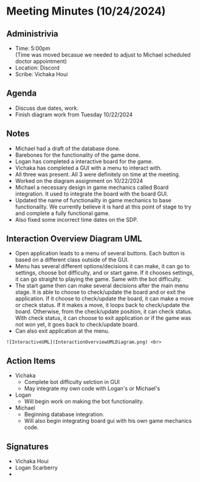 # Meeting Minutes (10/24/2024)

## Administrivia
* Time: 5:00pm <br> (Time was moved becasue we needed to adjust to Michael scheduled doctor appointment)
* Location: Discord
* Scribe: Vichaka Houi


## Agenda
* Discuss due dates, work.
* Finish diagram work from Tuesday 10/22/2024

## Notes
* Michael had a draft of the database done.
* Barebones for the functionality of the game done.
* Logan has completed a interactive board for the game.
* Vichaka has completed a GUI with a menu to interact with. 
* All three was present. All 3 were definitely on time at the meeting.
* Worked on the diagram assignment on 10/22/2024
* Michael a necessary design in game mechanics called Board integration. It used to integrate the board with the board GUI.
* Updated the name of functionailty in game mechanics to base functionailty. We currently believe it is hard at this point of stage to try and complete a fully functional game.
* Also fixed some incorrect time dates on the SDP.

## Interaction Overview Diagram UML
* Open application leads to a menu of several buttons. Each button is based on a different class outside of the GUI. 
* Menu has several different options/decisions it can make, it can go to settings, choose bot difficulty, and or start game. If it chooses settings, it can go straight to playing the game. Same with the bot difficulty.
* The start game then can make several decisions after the main menu stage. It is able to choose to check/update the board and or exit the application. If it choose to check/update the board, it can make a move or check status. If it makes a move, it loops back to check/update the board. Otherwise, from the check/update position, it can check status. With check status, it can choose to exit application or if the game was not won yet, it goes back to check/update board.
* Can also exit application at the menu.

`![InteractiveUML](InteractionOverviewUMLDiagram.png) <br>`

## Action Items
* Vichaka
    * Complete bot difficulty selction in GUI
    * May integrate my own code with Logan's or Michael's
* Logan
    * Will begin work on making the bot functionality.
* Michael
    * Beginning database integration.
    * Will also begin integrating board gui with his own game mechanics code.
 

## Signatures
* Vichaka Houi
* Logan Scarberry
*
